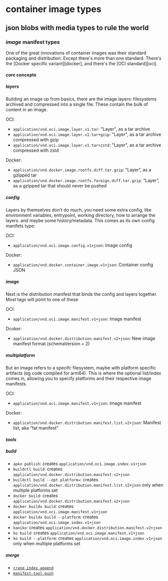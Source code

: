 # container image types

## json blobs with media types to rule the world

### _image_ manifest types

One of the great innovations of container images was their standard packaging and distribution.
Except there's more than one standard.
There's the [Docker specific variant][docker],
and there's the [OCI standard][oci].

#### _core_ concepts

##### _layers_

Building an image up from basics,
there are the image layers:
filesystems archived and compressed into a single file.
These contain the bulk of content in an image.

OCI:

- `application/vnd.oci.image.layer.v1.tar`: "Layer", as a tar archive
- `application/vnd.oci.image.layer.v1.tar+gzip`: "Layer", as a tar archive compressed with gzip
- `application/vnd.oci.image.layer.v1.tar+zstd`: "Layer", as a tar archive compressed with zstd

Docker:

- `application/vnd.docker.image.rootfs.diff.tar.gzip`: “Layer”, as a gzipped tar
- `application/vnd.docker.image.rootfs.foreign.diff.tar.gzip`: “Layer”, as a gzipped tar that should never be pushed

##### _config_

Layers by themselves don't do much,
you need some extra config,
like environment variables, entrypoint, working directory,
how to arrange the layers. and maybe some history/metadata.
This comes as its own config manifets type:

OCI:

- `application/vnd.oci.image.config.v1+json`: Image config

Docker:

- `application/vnd.docker.container.image.v1+json`: Container config JSON

##### _image_

Next is the distribution manifest that binds the config and layers together.
Most tags will point to one of these

OCI:

- `application/vnd.oci.image.manifest.v1+json`: Image manifest

Dcoker:

- `application/vnd.docker.distribution.manifest.v2+json`: New image manifest format (schemaVersion = 2)

##### _multiplatform_

But an image refers to a specifc filesystem,
maybe with platform specific artifacts (eg code compiled for arm64).
This is where the optional list/index comes in,
allowing you to specify platforms and their respective image manifests.

OCI:

- `application/vnd.oci.image.manifest.v1+json`: Image manifest

Docker:

- `application/vnd.docker.distribution.manifest.list.v2+json`: Manifest list, aka “fat manifest”

#### _tools_

##### _build_

- `apko publish`: creates `application/vnd.oci.image.index.v1+json`
- `buildctl build`: creates `application/vnd.docker.distribution.manifest.v2+json`
- `buildctl build --opt platform=`: creates `application/vnd.docker.distribution.manifest.list.v2+json`
  only when multiple platforms set
- `docker build`: creates `application/vnd.docker.distribution.manifest.v2+json`
- `docker buildx build`: creates `application/vnd.oci.image.manifest.v1+json`
- `docker buildx build --platform`: creates `application/vnd.oci.image.index.v1+json`
- `kaniko`: creates `application/vnd.docker.distribution.manifest.v2+json`
- `ko build`: creates `application/vnd.oci.image.manifest.v1+json`
- `ko build --platform`: creates `application/vnd.oci.image.index.v1+json`
  only when multiple platforms set

##### _merge_

- [`crane index append`](https://github.com/google/go-containerregistry/blob/main/cmd/crane/doc/crane_index_append.md)
- [`manifest-tool push`](https://github.com/estesp/manifest-tool)
